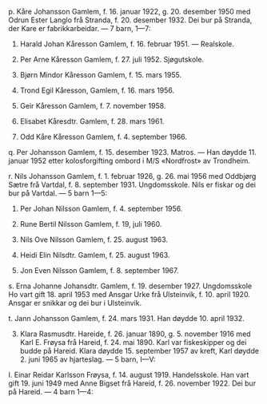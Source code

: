 p. Kåre Johansson Gamlem, f. 16. januar 1922, g. 20. desember 1950 med Odrun Ester Langlo frå Stranda, f. 20. desember 1932. Dei bur på Stranda, der Kare er fabrikkarbeidar. — 7 barn, 1—7:

1. Harald Johan Kåresson Gamlem, f. 16. februar 1951. — Realskole.

2. Per Arne Kåresson Gamlem, f. 27. juli 1952. Sjøgutskole.

3. Bjørn Mindor Kåresson Gamlem, f. 15. mars 1955.

4. Trond Egil Kåresson, Gamlem, f. 16. mars 1956.

5. Geir Kåresson Gamlem, f. 7. november 1958.

6. Elisabet Kåresdtr. Gamlem, f. 28. mars 1961.

7. Odd Kåre Kåresson Gamlem, f. 4. september 1966.

q. Per Johansson Gamlem, f. 15. desember 1923. Matros. — Han døydde 11. januar 1952 etter kolosforgifting ombord i M/S «Nordfrost» av Trondheim.

r. Nils Johansson Gamlem, f. 1. februar 1926, g. 26. mai 1956 med Oddbjørg Sætre frå Vartdal, f. 8. september 1931. Ungdomsskole. Nils er fiskar og dei bur på Vartdal. — 5 barn 1—5:

1. Per Johan Nilsson Gamlem, f. 4. september 1956.

2. Rune Bertil Nilsson Gamlem, f. 19, juli 1960.

3. Nils Ove Nilsson Gamlem, f. 25. august 1963.

4. Heidi Elin Nilsdtr. Gamlem, f. 25. august 1963.

5. Jon Even Nilsson Gamlem, f. 8. september 1967.

s. Erna Johanne Johansdtr. Gamlem, f. 19. desember 1927. Ungdomsskole Ho vart gift 18. april 1953 med Ansgar Urke frå Ulsteinvik, f. 10. april 1920. Ansgar er snikkar og dei bur i Ulsteinvik.

t. Jann Johansson Gamlem, f. 24. mars 1931. Han døydde 10. april 1932.

3. Klara Rasmusdtr. Hareide, f. 26. januar 1890, g. 5. november 1916 med Karl E. Frøysa frå Hareid, f. 24. mai 1890. Karl var fiskeskipper og dei budde på Hareid. Klara døydde 15. september 1957 av kreft, Karl døydde 2. juni 1965 av hjarteslag. — 5 barn, I—V:

I. Einar Reidar Karlsson Frøysa, f. 14. august 1919. Handelsskole. Han vart gift 19. juni 1949 med Anne Bigset frå Hareid, f. 26. november 1922. Dei bur på Hareid. — 4 barn 1—4:
